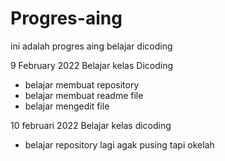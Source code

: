 # Progres-aing
ini adalah progres aing belajar dicoding

9 February 2022
Belajar kelas Dicoding
* belajar membuat repository
* belajar membuat readme file
* belajar mengedit file

10 februari 2022
Belajar kelas dicoding
* belajar repository lagi agak pusing tapi okelah
